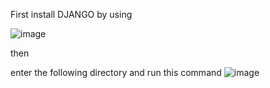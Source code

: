 First install DJANGO by using

![image](https://github.com/user-attachments/assets/ab7b47cf-a7c2-44d4-81ac-4edd5f58301b)

then

enter the following directory and run this command
![image](https://github.com/user-attachments/assets/c8bf52ea-7942-4d18-8540-7ad6fdc0dc96)
